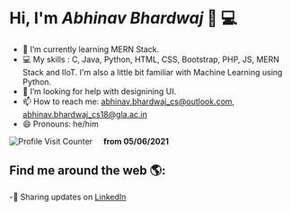 # Hi, I'm *Abhinav Bhardwaj* 👋 💻

 

- 🌱 I’m currently learning MERN Stack.
- 💻 My skills : C, Java, Python, HTML, CSS, Bootstrap, PHP, JS, MERN Stack and IIoT. I'm also a little bit familiar with Machine Learning using Python. 
- 🤔 I’m looking for help with designining UI.
- 📫 How to reach me: abhinav.bhardwaj_cs@outlook.com, abhinav.bhardwaj_cs18@gla.ac.in
- 😄 Pronouns: he/him


 ![Profile Visit Counter](https://visit-counter.glitch.me/badge?page_id=Abhinav-Bhardwaj-09.visit-counter) &nbsp; &nbsp;  **from 05/06/2021**
## Find me around the web 🌎:
-💼 Sharing updates on <a href="https://www.linkedin.com/in/abhinav-bhardwaj-09/">LinkedIn</a> 

